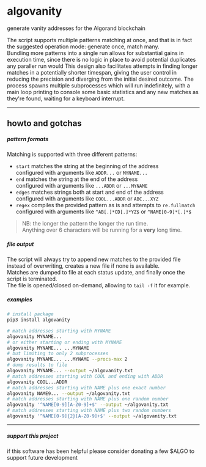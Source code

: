 # algovanity

generate vanity addresses for the Algorand blockchain

The script supports multiple patterns matching at once, and that is in fact the suggested operation mode: generate once, match many.  
Bundling more patterns into a single run allows for substantial gains in execution time, since there is no logic in place to avoid potential duplicates any paraller run would
This design also facilitates attempts in finding longer matches in a potentially shorter timespan, giving the user control in reducing the precision and diverging from the initial desired outcome.
The process spawns multiple subprocesses which will run indefinitely, with a main loop printing to console some basic statistics and any new matches as they're found, waiting for a keyboard interrupt.

---

## howto and gotchas

##### pattern formats
Matching is supported with three different patterns:
  - `start` matches the string at the beginning of the address  
    configured with arguments like `ADDR...` or `MYNAME...`
  - `end` matches the string at the end of the address  
    configured with arguments like `...ADDR` or `...MYNAME`
  - `edges` matches strings both at start and end of the address  
    configured with arguments like `COOL...ADDR` or `ABC...XYZ`
  - `regex` compiles the provided pattern as is and attempts to `re.fullmatch`
    configured with arguments like `^AB[.]*CD[.]*YZ$` or `^NAME[0-9]*[.]*$`

> NB: the longer the pattern the longer the run time.  
> Anything over 6 characters will be running for a **very** long time.

##### file output
The script will always try to append new matches to the provided file instead of overwriting, creates a new file if none is available.  
Matches are dumped to file at each status update, and finally once the script is terminated.  
The file is opened/closed on-demand, allowing to `tail -f` it for example.

##### examples
```sh
# install package
pip3 install algovanity

# match addresses starting with MYNAME
algovanity MYNAME...
# or either starting or ending with MYNAME
algovanity MYNAME... ...MYNAME
# but limiting to only 2 subprocesses
algovanity MYNAME... ...MYNAME --procs-max 2
# dump results to file
algovanity MYNAME... --output ~/algovanity.txt
# match addresses starting with COOL and ending with ADDR
algovanity COOL...ADDR
# match addresses starting with NAME plus one exact number
algovanity NAME9... --output ~/algovanity.txt
# match addresses starting with NAME plus one random number
algovanity '^NAME[0-9][A-Z0-9]+$' --output ~/algovanity.txt
# match addresses starting with NAME plus two random numbers
algovanity '^NAME[0-9]{2}[A-Z0-9]+$' --output ~/algovanity.txt
```

---

##### support this project
if this software has been helpful please consider donating a few $ALGO to support future development
